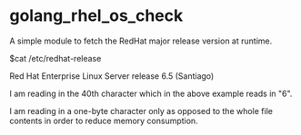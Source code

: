 # golang_rhel_os_check
A simple module to fetch the RedHat major release version at runtime.

$cat /etc/redhat-release

Red Hat Enterprise Linux Server release 6.5 (Santiago)

I am reading in the 40th character which in the above example reads in "6".

I am reading in a one-byte character only as opposed to the whole file contents in order to reduce memory consumption.
